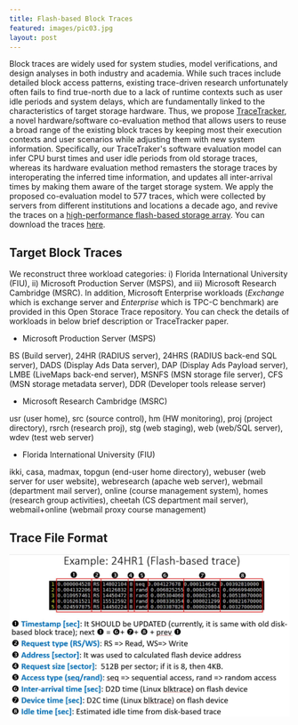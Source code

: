 ```yaml
---
title: Flash-based Block Traces 
featured: images/pic03.jpg
layout: post
---
```


Block traces are widely used for system studies, model verifications, and design analyses in both industry and academia.
While such traces include detailed block access patterns, existing trace-driven research unfortunately often fails to find true-north due to a lack of runtime contexts such as user idle periods and system delays, which are fundamentally linked to the characteristics of target storage hardware.
Thus, we propose <a href="https://arxiv.org/pdf/1709.04806.pdf">TraceTracker</a>, a novel hardware/software co-evaluation method that allows users to reuse a broad range of the existing block traces by keeping most their execution contexts and user scenarios while adjusting them with new system information.
Specifically, our TraceTraker's software evaluation model can infer CPU burst times and user idle periods from old storage traces, whereas its hardware evaluation method remasters the storage traces by interoperating the inferred time information, and updates all inter-arrival times by making them aware of the target storage system.
We apply the proposed co-evaluation model to 577 traces, which were collected by servers from different institutions and locations a decade ago, and revive the traces on a <a href="http://camelab.org/pmwiki.php?n=Main.Resource">high-performance flash-based storage array</a>. You can download the traces <a href="http://trace.yonsei.ac.kr/Download.html">here</a>.

<h2>Target Block Traces</h2>
We reconstruct three workload categories: i) Florida International University (FIU), ii) Microsoft Production Server (MSPS), and iii) Microsoft Research Cambridge (MSRC). 
In addition, Microsoft Enterprise workloads (<em>Exchange</em> which is exchange server and <em>Enterprise</em> which is TPC-C benchmark) are provided in this Open Storace Trace repository.
You can check the details of workloads in below brief description or TraceTracker paper.

<ul>
<li>Microsoft Production Server (MSPS)</li>
</ul>
<p>BS (Build server), 24HR (RADIUS server), 24HRS (RADIUS back-end SQL server), DADS (Display Ads Data server), DAP (Display Ads Payload server), LMBE (LiveMaps back-end server), MSNFS (MSN storage file server), CFS (MSN storage metadata server), DDR (Developer tools release server)</p>
<ul>
<li>Microsoft Research Cambridge (MSRC)</li>
</ul>
<p>usr&nbsp;(user home), src (source control), hm (HW monitoring), proj (project directory), rsrch (research proj), stg (web staging), web (web/SQL server), wdev (test web server)</p>
<ul>
<li>Florida International University (FIU)</li>
</ul>
<p>ikki, casa, madmax, topgun (end-user home directory), webuser (web server for user website), webresearch (apache web server), webmail (department mail server), online (course management system), homes (research group activities), cheetah (CS department mail server), webmail+online (webmail proxy course management)</p> 


<h2>Trace File Format</h2>
<img src="/assets/images/format.JPG" alt="" width="700">
